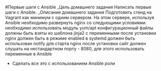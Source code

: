#Первые шаги с Ansible
_Цель домашнего задания
Написать первые шаги с Ansible.
_Описание домашнего задания
Подготовить стенд на Vagrant как минимум с одним сервером. На этом сервере, используя Ansible необходимо развернуть nginx со следующими условиями:
необходимо использовать модуль yum/apt
конфигурационный файлы должны быть взяты из шаблона jinja2 с переменными
после установки nginx должен быть в режиме enabled в systemd
должен быть использован notify для старта nginx после установки
сайт должен слушать на нестандартном порту - 8080, для этого использовать переменные в Ansible
* Сделать все это с использованием Ansible роли

